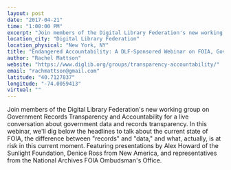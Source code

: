 ```yaml
---
layout: post
date: "2017-04-21"
time: "1:00:00 PM"
excerpt: "Join members of the Digital Library Federation's new working group on Government Records Transparency and Accountability for a live ..."
location_city: "Digital Library Federation"
location_physical: "New York, NY"
title: "Endangered Accountability: A DLF-Sponsored Webinar on FOIA, Government Data, and Transparency"
author: "Rachel Mattson"
website: "https://www.diglib.org/groups/transparency-accountability/"
email: "rachmattson@gmail.com"
latitude: "40.7127837"
longitude: "-74.0059413"
virtual: ""
---
```


Join members of the Digital Library Federation's new working group on Government Records Transparency and Accountability for a live conversation about government data and records transparency. In this webinar, we'll dig below the headlines to talk about the current state of FOIA, the difference between "records" and "data," and what, actually, is at risk in this current moment. Featuring presentations by Alex Howard of the Sunlight Foundation, Denice Ross from New America, and representatives from the National Archives FOIA Ombudsman's Office. 
